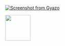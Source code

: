 
[![Screenshot from Gyazo](https://gyazo.com/3c971d9ba1f89df33e68007ca6ae114f/raw)](https://gyazo.com/3c971d9ba1f89df33e68007ca6ae114f)

<a href="https://jp.vuejs.org/index.html"><img src="https://user-images.githubusercontent.com/39142850/71645835-a98d4580-2d21-11ea-9693-348d12101bb4.png" width="80px;" /></a><br>
